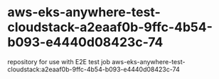 # aws-eks-anywhere-test-cloudstack-a2eaaf0b-9ffc-4b54-b093-e4440d08423c-74
repository for use with E2E test job aws-eks-anywhere-test-cloudstack:a2eaaf0b-9ffc-4b54-b093-e4440d08423c-74
